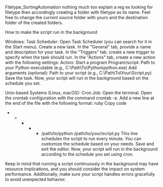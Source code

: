 Filetype_SortingAutomation nothing much too explain a reg ex looking for filetype then accordingly creating a folder with filetype as its name. Feel free to change the current source folder with yours and the destination folder of the created folders.

How to make the script run in the background

Windows:
Task Scheduler:
Open Task Scheduler (you can search for it in the Start menu).
Create a new task.
In the "General" tab, provide a name and description for your task.
In the "Triggers" tab, create a new trigger to specify when the task should run.
In the "Actions" tab, create a new action with the following settings:
Action: Start a program
Program/script: Path to your Python executable (e.g., C:\Path\To\Python\python.exe)
Add arguments (optional): Path to your script (e.g., C:\Path\To\Your\Script.py)
Save the task.
Now, your script will run in the background based on the schedule you set.

Unix-based Systems (Linux, macOS):
Cron Job:
Open the terminal.
Open the crontab configuration with the command crontab -e.
Add a new line at the end of the file with the following format:
ruby
Copy code
* * * * * /path/to/python /path/to/your/script.py
This line schedules the script to run every minute. You can customize the schedule based on your needs.
Save and exit the editor.
Now, your script will run in the background according to the schedule you set using cron.

Keep in mind that running a script continuously in the background may have resource implications, and you should consider the impact on system performance. Additionally, make sure your script handles errors gracefully to avoid unexpected behavior.
